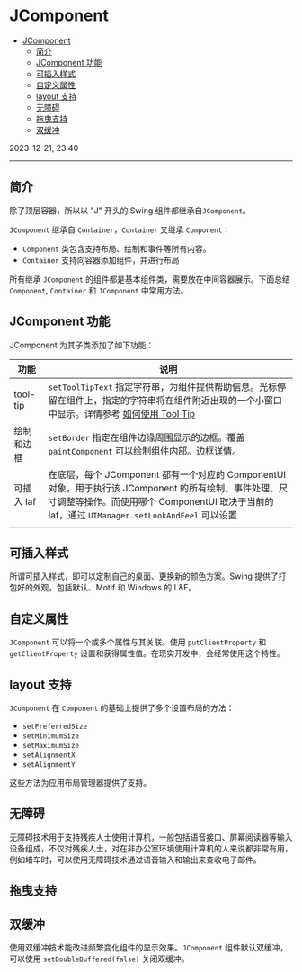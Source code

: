 # JComponent

- [JComponent](#jcomponent)
  - [简介](#简介)
  - [JComponent 功能](#jcomponent-功能)
  - [可插入样式](#可插入样式)
  - [自定义属性](#自定义属性)
  - [layout 支持](#layout-支持)
  - [无障碍](#无障碍)
  - [拖曳支持](#拖曳支持)
  - [双缓冲](#双缓冲)

2023-12-21, 23:40
****

## 简介

除了顶层容器，所以以 "J" 开头的 Swing 组件都继承自`JComponent`。

`JComponent` 继承自 `Container`，`Container` 又继承 `Component`：

- `Component` 类包含支持布局、绘制和事件等所有内容。
- `Container` 支持向容器添加组件，并进行布局

所有继承 `JComponent` 的组件都是基本组件类，需要放在中间容器展示。下面总结 `Component`, `Container` 和 `JComponent` 中常用方法。

## JComponent 功能

JComponent 为其子类添加了如下功能：

| 功能       | 说明                                                         |
| ---------- | ------------------------------------------------------------ |
| tool-tip   | `setToolTipText` 指定字符串，为组件提供帮助信息。光标停留在组件上，指定的字符串将在组件附近出现的一个小窗口中显示。详情参考 [如何使用 Tool Tip](tool-tip.md) |
| 绘制和边框 | `setBorder` 指定在组件边缘周围显示的边框。覆盖 `paintComponent` 可以绘制组件内部。[边框详情](border.md)。 |
| 可插入 laf | 在底层，每个 JComponent 都有一个对应的 ComponentUI 对象，用于执行该 JComponent 的所有绘制、事件处理、尺寸调整等操作。而使用哪个 ComponentUI 取决于当前的 laf，通过 `UIManager.setLookAndFeel` 可以设置 |
|            |                                                              |

## 可插入样式

所谓可插入样式，即可以定制自己的桌面、更换新的颜色方案。Swing 提供了打包好的外观，包括默认、Motif 和 Windows 的 L&F。

## 自定义属性

`JComponent` 可以将一个或多个属性与其关联。使用 `putClientProperty` 和 `getClientProperty` 设置和获得属性值。在现实开发中，会经常使用这个特性。

## layout 支持

`JComponent` 在 `Component` 的基础上提供了多个设置布局的方法：

- `setPreferredSize`
- `setMinimumSize`
- `setMaximumSize`
- `setAlignmentX`
- `setAlignmentY`

这些方法为应用布局管理器提供了支持。

## 无障碍

无障碍技术用于支持残疾人士使用计算机，一般包括语音接口、屏幕阅读器等输入设备组成，不仅对残疾人士，对在非办公室环境使用计算机的人来说都非常有用，例如堵车时，可以使用无障碍技术通过语音输入和输出来查收电子邮件。

## 拖曳支持

## 双缓冲

使用双缓冲技术能改进频繁变化组件的显示效果。`JComponent` 组件默认双缓冲，可以使用 `setDoubleBuffered(false)` 关闭双缓冲。

